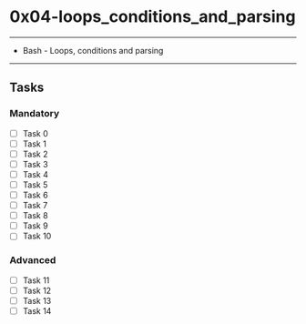 # 0x04-loops_conditions_and_parsing

---
* Bash - Loops, conditions and parsing
---

## Tasks
### Mandatory
- [ ] Task 0
- [ ] Task 1
- [ ] Task 2
- [ ] Task 3
- [ ] Task 4
- [ ] Task 5
- [ ] Task 6
- [ ] Task 7
- [ ] Task 8
- [ ] Task 9
- [ ] Task 10

### Advanced
- [ ] Task 11
- [ ] Task 12
- [ ] Task 13
- [ ] Task 14
